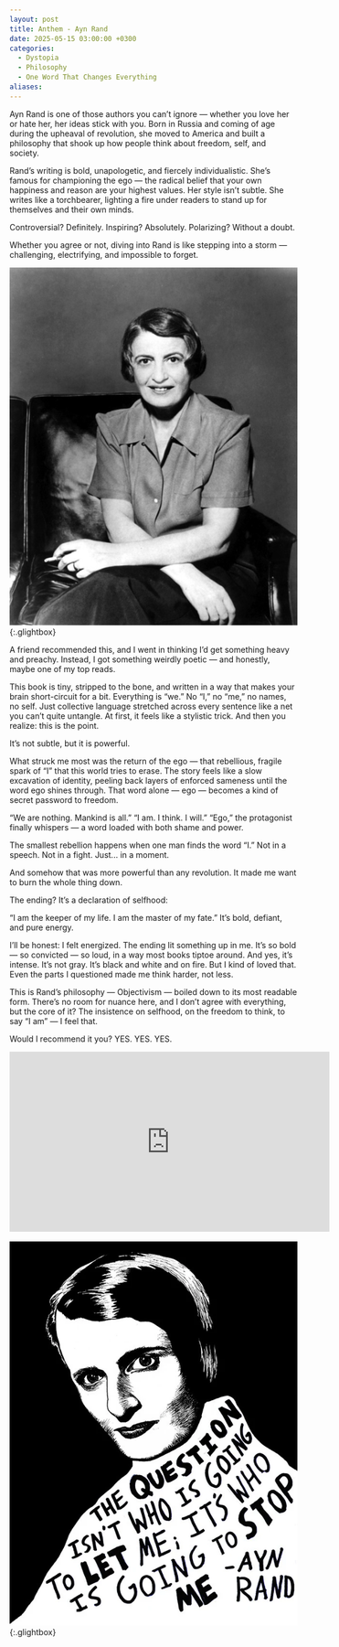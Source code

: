 ```yaml
---
layout: post
title: Anthem - Ayn Rand
date: 2025-05-15 03:00:00 +0300
categories:
  - Dystopia
  - Philosophy
  - One Word That Changes Everything
aliases:
---
```

Ayn Rand is one of those authors you can’t ignore — whether you love her or hate her, her ideas stick with you. Born in Russia and coming of age during the upheaval of revolution, she moved to America and built a philosophy that shook up how people think about freedom, self, and society.

Rand’s writing is bold, unapologetic, and fiercely individualistic. She’s famous for championing the ego — the radical belief that your own happiness and reason are your highest values. Her style isn’t subtle. She writes like a torchbearer, lighting a fire under readers to stand up for themselves and their own minds.

Controversial? Definitely.
Inspiring? Absolutely.
Polarizing? Without a doubt.

Whether you agree or not, diving into Rand is like stepping into a storm — challenging, electrifying, and impossible to forget.

[![Ayn Rand](/assets/image/ayn.jpg)](/assets/image/ayn.jpg){:.glightbox}

A friend recommended this, and I went in thinking I’d get something heavy and preachy. Instead, I got something weirdly poetic — and honestly, maybe one of my top reads.

This book is tiny, stripped to the bone, and written in a way that makes your brain short-circuit for a bit. Everything is “we.” No “I,” no “me,” no names, no self. Just collective language stretched across every sentence like a net you can’t quite untangle. At first, it feels like a stylistic trick. And then you realize: this is the point.

It’s not subtle, but it is powerful.

What struck me most was the return of the ego — that rebellious, fragile spark of “I” that this world tries to erase. The story feels like a slow excavation of identity, peeling back layers of enforced sameness until the word ego shines through. That word alone — ego — becomes a kind of secret password to freedom.

“We are nothing. Mankind is all.”
“I am. I think. I will.”
“Ego,” the protagonist finally whispers — a word loaded with both shame and power.

The smallest rebellion happens when one man finds the word “I.”
Not in a speech. Not in a fight.
Just... in a moment.

And somehow that was more powerful than any revolution. It made me want to burn the whole thing down.

The ending?
It’s a declaration of selfhood:

“I am the keeper of my life. I am the master of my fate.”
It’s bold, defiant, and pure energy.

I’ll be honest: I felt energized. The ending lit something up in me. It’s so bold — so convicted — so loud, in a way most books tiptoe around. And yes, it’s intense. It’s not gray. It’s black and white and on fire. But I kind of loved that.
Even the parts I questioned made me think harder, not less.

This is Rand’s philosophy — Objectivism — boiled down to its most readable form. There’s no room for nuance here, and I don’t agree with everything, but the core of it?
The insistence on selfhood, on the freedom to think, to say “I am” — I feel that.

Would I recommend it you?
YES. YES. YES.

<div style="text-align: center;">
  <iframe width="560" height="315"
    src="https://youtu.be/lHl2PqwRcY0?si=hE1iU342eB4m3p40"
    title="YAyn Rand On her philosophy Objectivism"
    frameborder="0"
    allow="accelerometer; autoplay; clipboard-write; encrypted-media; gyroscope; picture-in-picture"
    allowfullscreen>
  </iframe>
</div>

[![Ayn Rand](/assets/image/aynrand.jpg)](/assets/image/aynrand.jpg){:.glightbox}

